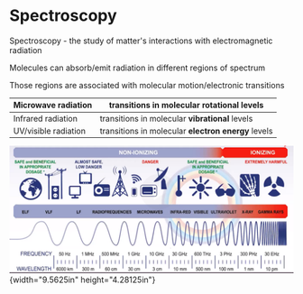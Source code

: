 # Spectroscopy

Spectroscopy - the study of matter's interactions with electromagnetic radiation

Molecules can absorb/emit radiation in different regions of spectrum

Those regions are associated with molecular motion/electronic transitions

| Microwave radiation  | transitions in molecular **rotational** levels      |
|----------------------|-----------------------------------------------------|
| Infrared radiation   | transitions in molecular **vibrational** levels     |
| UV/visible radiation | transitions in molecular **electron energy** levels |



![IONIZING EXTREMELY HARMFUL SAFE and BENEFICIAL IN APPROPRIATE VLF FREQUENCY 50 Hz WAVELENGTH 6000 km ALMOST SAFE, LOW DANGER NON-IONIZING DANGER (o) SAFE and BENEFICIAL IN APPROPRIATE RADIOFREQUENCIES MICROWAVES INFRA-RED VISIBLE ULTRAVIOLET X-RAY GAMMA RA 1 MHz 300 m 500 MHz 60 cm 1 GHz 30 cm 10 GHz 3 cm 30 GHz 10 mm 600 THz 500 nm 3 PHz 100 nm 300 PHz 1 nm 30 EHz 10 pm ](../media/Unit-3-Spectroscopy-image1.png){width="9.5625in" height="4.28125in"}

